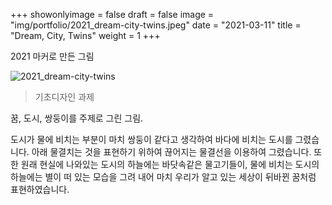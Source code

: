 +++
showonlyimage = false
draft = false 
image = "img/portfolio/2021_dream-city-twins.jpeg"
date = "2021-03-11"
title = "Dream, City, Twins"
weight = 1
+++

2021 마커로 만든 그림

<!--more-->

![2021_dream-city-twins][1]

>기초디자인 과제

꿈, 도시, 쌍둥이를 주제로 그린 그림. 

도시가 물에 비치는 부분이 마치 쌍둥이 같다고 생각하여 바다에 비치는 도시를 그렸습니다. 아래 물결치는 것을 표현하기 위하여 끊어지는 물결선을 이용하여 그렸습니다. 또한 원래 현실에 나와있는 도시의 하늘에는 바닷속같은 물고기들이, 물에 비치는 도시의 하늘에는 별이 떠 있는 모습을 그려 내어 마치 우리가 알고 있는 세상이 뒤바뀐 꿈처럼 표현하였습니다.

[1]: /img/portfolio/2021_dream-city-twins.jpeg